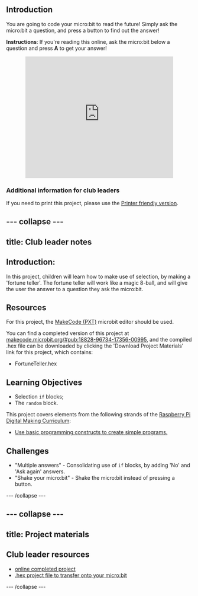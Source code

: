 ## Introduction

You are going to code your micro:bit to read the future! Simply ask the micro:bit a question, and press a button to find out the answer!

__Instructions__: If you're reading this online, ask the micro:bit below a question and press __A__ to get your answer!

<div class="trinket" style="width:400px;margin: 0 auto;">
<div style="position:relative;height:0;padding-bottom:81.97%;overflow:hidden;"><iframe style="position:absolute;top:0;left:0;width:100%;height:100%;" src="https://makecode.microbit.org/---run?id=_X8jUAqb9mdfj" allowfullscreen="allowfullscreen" sandbox="allow-popups allow-scripts allow-same-origin" frameborder="0"></iframe></div>
</div>

### Additional information for club leaders

If you need to print this project, please use the [Printer friendly version](https://projects.raspberrypi.org/en/projects/fortune-teller/print).


--- collapse ---
---
title: Club leader notes
---


## Introduction:
In this project, children will learn how to make use of selection, by making a 'fortune teller'. The fortune teller will work like a magic 8-ball, and will give the user the answer to a question they ask the micro:bit.

## Resources
For this project, the [MakeCode (PXT)](http://jumpto.cc/pxt-new) microbit editor should be used.

You can find a completed version of this project at [makecode.microbit.org/#pub:18828-96734-17356-00995](https://makecode.microbit.org/#pub:18828-96734-17356-00995), and the compiled .hex file can be downloaded by clicking the 'Download Project Materials' link for this project, which contains:

+ FortuneTeller.hex

## Learning Objectives
+ Selection `if` blocks;
+ The `random` block.

This project covers elements from the following strands of the [Raspberry Pi Digital Making Curriculum](http://rpf.io/curriculum):

+ [Use basic programming constructs to create simple programs.](https://www.raspberrypi.org/curriculum/programming/creator)

## Challenges
+ "Multiple answers" - Consolidating use of `if` blocks, by adding 'No' and 'Ask again' answers.
+ "Shake your micro:bit" - Shake the micro:bit instead of pressing a button.


--- /collapse ---


--- collapse ---
---
title: Project materials
---


## Club leader resources
* [online completed project](https://makecode.microbit.org/#pub:18828-96734-17356-00995)
* [.hex project file to transfer onto your micro:bit](resources/microbit-Fortune-Teller.hex)

--- /collapse ---
